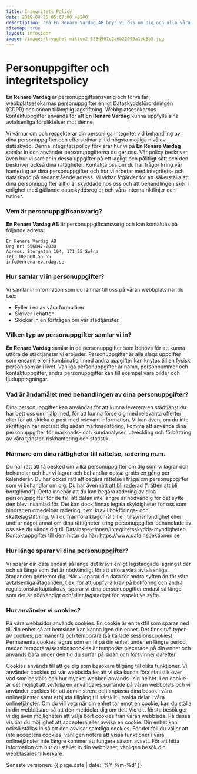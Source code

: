 ```yaml
---
title: Integritets Policy
date: 2019-04-25 05:07:00 +0200
descrtiption: 'På En Renare Vardag AB bryr vi oss om dig och alla våra kunder. Här finner du våran sekretess policy och hur vi hanterar dina personuppgifter.'
sitemap: true
layout: infosidor
image: /images/trygghet-mitten2-538d907e2a6b22099a1eb5b5.jpg
---
```

# Personuppgifter och integritetspolicy

**En Renare Vardag** är personuppgiftsansvarig och förvaltar webbplatsesökarnas personuppgifter enligt Dataskyddsförordningen (GDPR) och annan tillämplig lagstiftning. Webbplatsesökarnas kontaktuppgifter används för att **En Renare Vardag** kunna uppfylla sina avtalsenliga förpliktelser mot denne. 

Vi värnar om och respekterar din personliga integritet vid behandling av dina personuppgifter och eftersträvar alltid högsta möjliga nivå av dataskydd. Denna integritetspolicy förklarar hur vi på **En Renare Vardag** samlar in och använder personuppgifterna du ger oss. Vår policy beskriver även hur vi samlar in dessa uppgifter på ett lagligt och pålitligt sätt och den beskriver också dina rättigheter. Kontakta oss om du har frågor kring vår hantering av dina personuppgifter och hur vi arbetar med integritets- och dataskydd på nedanstående adress.
Vi vidtar åtgärder för att säkerställa att dina personuppgifter alltid är skyddade hos oss och att behandlingen sker i enlighet med gällande dataskyddsregler och våra interna riktlinjer och rutiner.

### Vem är personuppgiftsansvarig?
**En Renare Vardag AB** är personuppgiftsansvarig och kan kontaktas på följande adress:
```
En Renare Vardag AB
Org nr: 556847-2038
Adress: Storgatan 104, 171 55 Solna
Tel: 08-660 55 55
info@enrenarevardag.se
```

### Hur samlar vi in personuppgifter?
Vi samlar in information som du lämnar till oss på våran webbplats när du t.ex: 
- Fyller i en av våra formulärer
- Skriver i chatten
- Skickar in en förfrågan om vår städtjänster.

### Vilken typ av personuppgifter samlar vi in?
**En Renare Vardag** samlar in de personuppgifter som behövs för att kunna utföra de städtjänster vi erbjuder.
Personuppgifter är alla slags uppgifter som ensamt eller i kombination med andra uppgifter kan knytas till en fysisk person som är i livet. Vanliga personuppgifter är namn, personnummer och kontaktuppgifter, andra personuppgifter kan till exempel vara bilder och ljudupptagningar.

### Vad är ändamålet med behandlingen av dina personuppgifter?
Dina personuppgifter kan användas för att kunna leverera en städtjänst du har bett oss om hjälp med, för att kunna förse dig med relevanta offerter eller för att skicka e-post med relevant information. Vi kan även, om du inte skriftligen har motsatt dig sådan marknadsföring, komma att använda dina personuppgifter för marknads- och kundanalyser, utveckling och förbättring av våra tjänster, riskhantering och statistik.

### Närmare om dina rättigheter till rättelse, radering m.m.
Du har rätt att få besked om vilka personuppgifter om dig som vi lagrar och behandlar och hur vi lagrar och behandlar dessa gratis en gång per kalenderår. Du har också rätt att begära rättelse i fråga om personuppgifter som vi behandlar om dig. Du har även rätt att bli raderad (”rätten att bli bortglömd”). Detta innebär att du kan begära radering av dina personuppgifter för de fall att datan inte längre är nödvändig för det syfte den blev insamlad för. Det kan dock finnas legala skyldigheter för oss som hindrar en omedelbar radering, t.ex. krav i bokförings- och skattelagstiftning.
Vill du framföra klagomål till en tillsynsmyndighet eller undrar något annat om dina rättigheter kring personuppgifter behandlade av oss ska du vända dig till Datainspektionen/Integritetsskydds-myndigheten. Kontaktuppgifter till dem hittar du här: <https://www.datainspektionen.se>

### Hur länge sparar vi dina personuppgifter?
Vi sparar din data endast så länge det krävs enligt lagstadgade lagringstider och så länge som det är nödvändigt för att utföra våra avtalsenliga åtaganden gentemot dig. När vi sparar din data för andra syften än för våra avtalsenliga åtaganden, t.ex. för att uppfylla krav på bokföring och andra regulatoriska kapitalkrav, sparar vi dina personuppgifter endast så länge som det är nödvändigt och/eller lagstadgat för respektive syfte.

### Hur använder vi cookies?
På våra webbsidor används cookies. En cookie är en textfil som sparas ned till din enhet så att hemsidan kan känna igen din enhet. Det finns två typer av cookies, permanenta och temporära (så kallade sessionscookies).
Permanenta cookies lagras som en fil på din enhet under en längre period, medan temporära/sessionscookies är temporärt placerade på din enhet och används bara under den tid du surfar på sidan och försvinner därefter.

Cookies används till att ge dig som besökare tillgång till olika funktioner. Vi använder cookies på vår webbsida för att vi ska kunna föra statistik över vad som beställs och hur mycket webben används i sin helhet. I en cookie är det möjligt att se/följa en användares surfande på våran webbplats och vi använder cookies för att administrera och anpassa dina besök i våra onlinetjänster samt erbjuda tillgång till särskilt utvalda delar i våra onlinetjänster. 
Om du vill veta när din enhet tar emot en cookie, kan du ställa in din webbläsare så att den meddelar dig om det. Vid ditt första besök ger vi dig även möjligheten att välja bort cookies från våran webbsida. På dessa vis har du möjlighet att acceptera eller avvisa en cookie. Din enhet kan också ställas in så att den avvisar samtliga cookies. För det fall du väljer att inte acceptera cookies, vänligen notera att vissa funktioner i våra onlinetjänster inte längre kommer att fungera såsom avsett. För att hitta information om hur du ställer in din webbläser, vänligen besök din webbläsares tillverkare.

Senaste versionen: {{ page.date | date: '%Y-%m-%d' }}



<br /><br /><br /><br /><br />